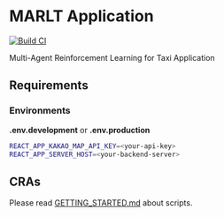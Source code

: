 # MARLT Application

[![Build CI](https://github.com/joonas-yoon/MARLT-app/actions/workflows/build.yml/badge.svg)](https://github.com/joonas-yoon/MARLT-app/actions/workflows/build.yml)

Multi-Agent Reinforcement Learning for Taxi Application

## Requirements

### Environments

**.env.development** or **.env.production**

```bash
REACT_APP_KAKAO_MAP_API_KEY=<your-api-key>
REACT_APP_SERVER_HOST=<your-backend-server>
```

## CRAs

Please read [GETTING_STARTED.md](GETTING_STARTED.md) about scripts.
